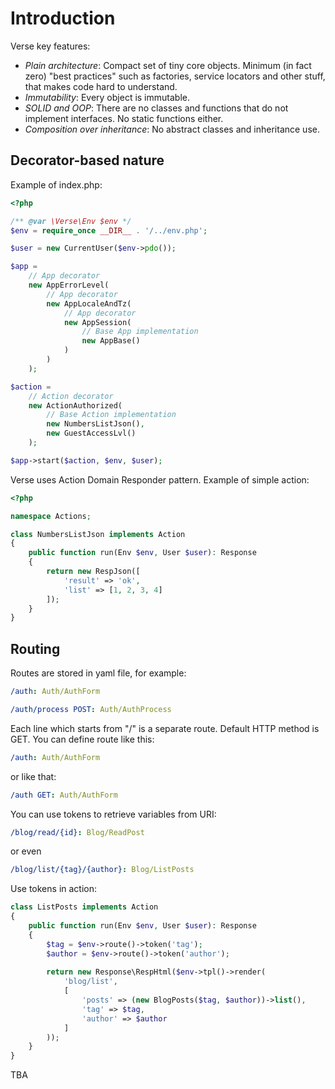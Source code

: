 # Introduction

Verse key features:

- _Plain architecture_: Compact set of tiny core objects. Minimum (in fact zero) 
"best practices" such as factories, service locators and other stuff, that makes code
hard to understand.
- _Immutability_: Every object is immutable.
- _SOLID and OOP_: There are no classes and functions that do not implement interfaces.
No static functions either.
- _Composition over inheritance_: No abstract classes and inheritance use.

## Decorator-based nature

Example of index.php:
```php
<?php

/** @var \Verse\Env $env */
$env = require_once __DIR__ . '/../env.php';

$user = new CurrentUser($env->pdo());

$app = 
    // App decorator
    new AppErrorLevel(
        // App decorator
        new AppLocaleAndTz(
            // App decorator
            new AppSession(
                // Base App implementation
                new AppBase()
            )
        )
    );

$action = 
    // Action decorator
    new ActionAuthorized(
        // Base Action implementation
        new NumbersListJson(),
        new GuestAccessLvl()
    );

$app->start($action, $env, $user);
```

Verse uses Action Domain Responder pattern. Example of simple action:
```php
<?php

namespace Actions;

class NumbersListJson implements Action
{
    public function run(Env $env, User $user): Response
    {
        return new RespJson([
            'result' => 'ok',
            'list' => [1, 2, 3, 4]
        ]);
    }
}
```

## Routing

Routes are stored in yaml file, for example:
```yaml
/auth: Auth/AuthForm

/auth/process POST: Auth/AuthProcess
```

Each line which starts from "/" is a separate route. Default HTTP method is GET.
You can define route like this:
```yaml
/auth: Auth/AuthForm
```
or like that:
```yaml
/auth GET: Auth/AuthForm
```

You can use tokens to retrieve variables from URI:
```yaml
/blog/read/{id}: Blog/ReadPost
```
or even
```yaml
/blog/list/{tag}/{author}: Blog/ListPosts
```

Use tokens in action:
```php
class ListPosts implements Action
{
    public function run(Env $env, User $user): Response
    {
        $tag = $env->route()->token('tag');
        $author = $env->route()->token('author');
        
        return new Response\RespHtml($env->tpl()->render(
            'blog/list',
            [
                'posts' => (new BlogPosts($tag, $author))->list(),
                'tag' => $tag,
                'author' => $author
            ]
        ));
    }
}
```

TBA